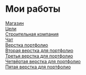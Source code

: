 # Мои работы
[Магазин](https://Atamazow.github.io/Magazin)<br>
[Цели](https://Atamazow.github.io/goals)<br>
[Строительная  компания](https://Atamazow.github.io/constructioncompany)<br>
[Чат](https://Atamazow.github.io/chat)<br>
[Верстка портфолио](https://Atamazow.github.io/portfolio-atam)<br>
[Вторая верстка для портфолио](https://Atamazow.github.io/verstka-at)<br>
[Третья верстка для портфолио](https://Atamazow.github.io/verstka-port2)<br>
[Четвёртая верстка для портфолио](https://Atamazow.github.io/atam-design) <br>
[Пятая верстка для портфолио](https://Atamazow.github.io/prelude)

